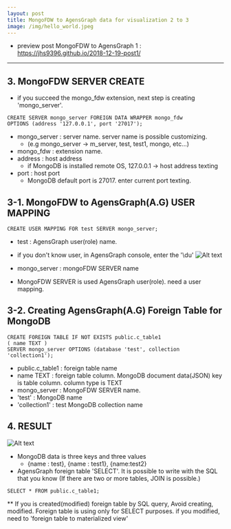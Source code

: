 ```yaml
---
layout: post
title: MongoFDW to AgensGraph data for visualization 2 to 3
image: /img/hello_world.jpeg
---
```

- preview post
MongoFDW to AgensGraph 1 : <https://jhs9396.github.io/2018-12-19-post1/>
----

## 3. MongoFDW SERVER CREATE

* if you succeed the mongo_fdw extension, next step is creating 'mongo_server'.

````
CREATE SERVER mongo_server FOREIGN DATA WRAPPER mongo_fdw
OPTIONS (address '127.0.0.1', port '27017');
````
- mongo_server : server name. server name is possible customizing.
    - (e.g mongo_server -> m_server, test, test1, mongo, etc...)
- mongo_fdw : extension name. 
- address : host address
    - if MongoDB is installed remote OS, 127.0.0.1 -> host address texting
- port : host port
    - MongoDB default port is 27017. enter current port texting.

## 3-1. MongoFDW to AgensGraph(A.G) USER MAPPING
````
CREATE USER MAPPING FOR test SERVER mongo_server;
````

- test : AgensGraph user(role) name. 
* if you don't know user, in AgensGraph console, enter the '\du'
![Alt text](https://github.com/jhs9396/jhs9396.github.io/blob/master/img/AgensGraph_user.png?raw=true)
- mongo_server : mongoFDW SERVER name
* MongoFDW SERVER is used AgensGraph user(role). need a user mapping.

## 3-2. Creating AgensGraph(A.G) Foreign Table for MongoDB
````
CREATE FOREIGN TABLE IF NOT EXISTS public.c_table1
( name TEXT )
SERVER mongo_server OPTIONS (database 'test', collection 'collection1');
````

- public.c_table1 : foreign table name
- name TEXT : foreign table column. MongoDB document data(JSON) key is table column. column type is TEXT
- mongo_server : MongoFDW SERVER name.
- 'test' : MongoDB name
- 'collection1' : test MongoDB collection name

## 4. RESULT
![Alt text](https://github.com/jhs9396/jhs9396.github.io/blob/master/img/MongoFDW%20result.png?raw=true)

- MongoDB data is three keys and three values
    - {name : test}, {name : test1}, {name:test2}
- AgensGraph foreign table 'SELECT'. It is possible to write with the SQL that you know 
(If there are two or more tables, JOIN is possible.)
````
SELECT * FROM public.c_table1;
````

** If you is created(modified) foreign table by SQL query, Avoid creating, modified. 
Foreign table is using only for SELECT purposes. if you modified, need to 'foreign table to materialized view'
